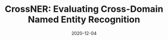 ---
title: "CrossNER: Evaluating Cross-Domain Named Entity Recognition"
collection: publications
permalink: /publication/2020-12-04-paper-aaai-ner
excerpt: ''
date: 2020-12-04
venue: 'AAAI 2021'
authors: 'Zihan Liu, Yan Xu, Tiezheng Yu, Wenliang Dai, Ziwei Ji, Samuel Cahyawijaya, Andrea Madotto, Pascale Fung'
_code: 'https://github.com/wenliangdai/Modality-Transferable-MER'
_paper: 'https://www.aclweb.org/anthology/2020.aacl-main.30/'
show_year: true
---
